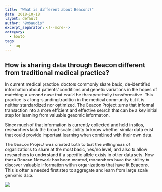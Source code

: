 ```yaml
---
title: "What is different about Beacons?" 
date: 2018-10-18
layout: default
author: "@mbaudis"
excerpt_separator: <!--more-->
category:
  - howto
tags:
  - faq
---
```


## How is sharing data through Beacon different from traditional medical practice?

In current medical practice, doctors commonly share basic, de-identified information about patients’ conditions and genetic variations in the hopes of matching a second case that could be therapeutically transformative. This practice is a long-standing tradition in the medical community but it is neither standardized nor optimized. The Beacon Project turns that informal transaction into a more efficient and effective search that can be a key initial step for learning from valuable genomic information.

Since much of that information is currently collected and held in silos, researchers lack the broad-scale ability to know whether similar data exist that could provide important learning when combined with their own data.

The Beacon Project was created both to test the willingness of organizations to share at the most basic, yes/no level, and also to allow researchers to understand if a specific allele exists in other data sets. Now that a Beacon Network has been created, researchers have the ability to discover valuable information within organizations that have lit Beacons. This is often a needed first step to aggregate and learn from large scale genomic data.

<img src="/assets/img/beacon-access-levels.gif" data-gifffer-alt="Beacon Access Levels" />
